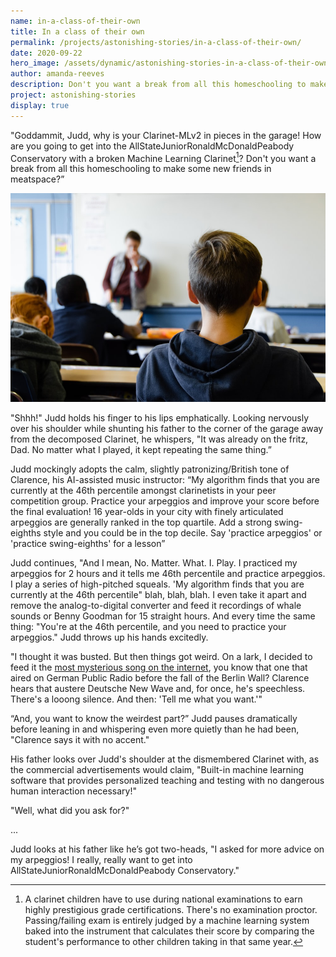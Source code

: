 ```yaml
---
name: in-a-class-of-their-own
title: In a class of their own
permalink: /projects/astonishing-stories/in-a-class-of-their-own/
date: 2020-09-22
hero_image: /assets/dynamic/astonishing-stories-in-a-class-of-their-own.jpg
author: amanda-reeves
description: Don't you want a break from all this homeschooling to make some new friends in meatspace?
project: astonishing-stories
display: true
---
```

"Goddammit, Judd, why is your Clarinet-MLv2 in pieces in the garage! How are you going to get into the AllStateJuniorRonaldMcDonaldPeabody Conservatory with a broken Machine Learning Clarinet[^1]? Don't you want a break from all this homeschooling to make some new friends in meatspace?”

![Class is not actually dismissed.](/assets/dynamic/astonishing-stories-in-a-class-of-their-own.jpg)

"Shhh!" Judd holds his finger to his lips emphatically. Looking nervously over his shoulder while shunting his father to the corner of the garage away from the decomposed Clarinet, he whispers, "It was already on the fritz, Dad. No matter what I played, it kept repeating the same thing.”

Judd mockingly adopts the calm, slightly patronizing/British tone of Clarence, his AI-assisted music instructor:  “My algorithm finds that you are currently at the 46th percentile amongst clarinetists in your peer competition group. Practice your arpeggios and improve your score before the final evaluation! 16 year-olds in your city with finely articulated arpeggios are generally ranked in the top quartile. Add a strong swing-eighths style and you could be in the top decile. Say 'practice arpeggios' or 'practice swing-eighths' for a lesson”

Judd continues, "And I mean, No. Matter. What. I. Play. I practiced my arpeggios for 2 hours and it tells me 46th percentile and practice arpeggios. I play a series of high-pitched squeals. 'My algorithm finds that you are currently at the 46th percentile" blah, blah, blah. I even take it apart and remove the analog-to-digital converter and feed it recordings of whale sounds or Benny Goodman for 15 straight hours. And every time the same thing: "You're at the 46th percentile, and you need to practice your arpeggios." Judd throws up his hands excitedly.  

"I thought it was busted. But then things got weird. On a lark, I decided to feed it the [most mysterious song on the internet](https://www.rollingstone.com/music/music-features/most-mysterious-song-on-the-internet-885106/), you know that one that aired on German Public Radio before the fall of the Berlin Wall? Clarence hears that austere Deutsche New Wave and, for once, he's speechless. There's a looong silence. And then: 'Tell me what you want.'"

“And, you want to know the weirdest part?” Judd pauses dramatically before leaning in and whispering even more quietly than he had been, "Clarence says it with no accent."

His father looks over Judd's shoulder at the dismembered Clarinet with, as the commercial advertisements would claim, "Built-in machine learning software that provides personalized teaching and testing with no dangerous human interaction necessary!"

"Well, what did you ask for?"

...

Judd looks at his father like he’s got two-heads, "I asked for more advice on my arpeggios! I really, really want to get into AllStateJuniorRonaldMcDonaldPeabody Conservatory."

[^1]: A clarinet children have to use during national examinations to earn highly prestigious grade certifications. There's no examination proctor. Passing/failing exam is entirely judged by a machine learning system baked into the instrument that calculates their score by comparing the student's performance to other children taking in that same year.

[^2]: **Hygiene 3.0:** A post-pandemic hygiene 3.0 world, where people across all different types of relationships touch each other far less and generally keep a higher level of distance between one another. Personalised biotechnology continues to develop at a rapid rate as triggered by the pandemic, to serve the purpose of maintaining personal health/hygience. Social norms of a disciplinary nature develop around this.

[^3]: **Hyperpersonalised homeschooling kit:** A kit of hyper personalized learning tools based on quantified activity from the previous year. This could be subjects, training for specific activities etc. coincides with increase in homescholling.
